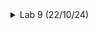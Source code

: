 <details>
<summary>Lab 9 (22/10/24)</summary>
<br>

# AIM : To Synthesize RISC-V and compare output with functional simulations. 

# Here are the steps to follow:

* 1.Copy the src Folder:
        Start by copying the src folder from your VSDBabySoC directory to your VLSI directory using the following commands:

```c

sudo -i
cd /home/chandra-shekhar-jha/VLSI/
cp -r src sky130RTLDesignAndSynthesisWorkshop/
```
* 2.Navigate to the Target Directory:

 Change to the desired directory:
 ```c

cd ~
cd /home/chandra-shekhar-jha/VLSI/sky130RTLDesignAndSynthesisWorkshop/src/module
```
* 3.Synthesis Process:

    Launch Yosys by entering:
```c
  yosys
```
* 4.Load the Library:

    Read the library file:
```c
  read_liberty -lib ../lib/sky130_fd_sc_hd__tt_025C_1v80.lib
```
* 5.Import Design Files:
 Read the Verilog design files:
```c

  read_verilog clk_gate.v
  read_verilog rvmyth.v
```
* 6.Synthesize the Design:
  Synthesize the design with the following command:
```
  synth -top rvmyth
```
![Screenshot from 2024-10-23 23-51-09](https://github.com/user-attachments/assets/02b950ed-af18-4d75-9c2e-32580f741e23)

### Now Generate the Netlist
```c
abc -liberty ../lib/sky130_fd_sc_hd__tt_025C_1v80.lib
write_verilog -noattr rvmyth.v
!gvim rvmyth.v
exit
```
![Screenshot from 2024-10-23 23-50-40](https://github.com/user-attachments/assets/c89d92fe-12c6-406b-b461-fe5a8ea50005)

## Now let`s Observe the output waveform of synthesised RISC-V
 ### Steps:

 ![Screenshot from 2024-10-24 01-55-56](https://github.com/user-attachments/assets/11293b34-daa3-4655-9035-82eee9f9af2d)

 ![Screenshot from 2024-10-24 01-42-15](https://github.com/user-attachments/assets/c86e9e02-700e-480f-adfc-738a35692790)

 ## Functional Simulations 
 Commands to get the waveform:
 ```c
cd ~
cd VSDBabySoC
iverilog -o ./pre_synth_sim.out -DPRE_SYNTH_SIM src/module/testbench.v -I src/include -I src/module/
./pre_synth_sim.out
gtkwave pre_synth_sim.vcd
```

![Screenshot from 2024-10-24 01-26-27](https://github.com/user-attachments/assets/c2a2c43c-18eb-4c68-9d93-2c7b409315ee)

